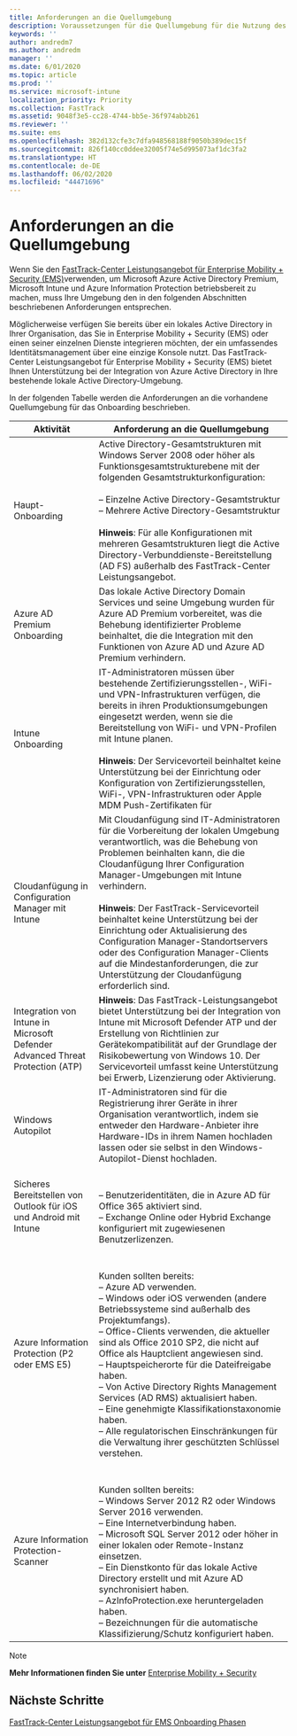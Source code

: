 ```yaml
---
title: Anforderungen an die Quellumgebung
description: Voraussetzungen für die Quellumgebung für die Nutzung des FastTrack-Center Leistungsangebot für EMS
keywords: ''
author: andredm7
ms.author: andredm
manager: ''
ms.date: 6/01/2020
ms.topic: article
ms.prod: ''
ms.service: microsoft-intune
localization_priority: Priority
ms.collection: FastTrack
ms.assetid: 9048f3e5-cc28-4744-bb5e-36f974abb261
ms.reviewer: ''
ms.suite: ems
ms.openlocfilehash: 382d132cfe3c7dfa948568188f9050b389dec15f
ms.sourcegitcommit: 826f140cc0ddee32005f74e5d995073af1dc3fa2
ms.translationtype: HT
ms.contentlocale: de-DE
ms.lasthandoff: 06/02/2020
ms.locfileid: "44471696"
---
```

# <a name="source-environment-expectations"></a>Anforderungen an die Quellumgebung

Wenn Sie den [FastTrack-Center Leistungsangebot für Enterprise Mobility + Security (EMS)](EMS-fasttrack-benefit-for-EMS.md)verwenden, um Microsoft Azure Active Directory Premium, Microsoft Intune und Azure Information Protection betriebsbereit zu machen, muss Ihre Umgebung den in den folgenden Abschnitten beschriebenen Anforderungen entsprechen.

Möglicherweise verfügen Sie bereits über ein lokales Active Directory in Ihrer Organisation, das Sie in Enterprise Mobility + Security (EMS) oder einen seiner einzelnen Dienste integrieren möchten, der ein umfassendes Identitätsmanagement über eine einzige Konsole nutzt. Das FastTrack-Center Leistungsangebot für Enterprise Mobility + Security (EMS) bietet Ihnen Unterstützung bei der Integration von Azure Active Directory in Ihre bestehende lokale Active Directory-Umgebung.

In der folgenden Tabelle werden die Anforderungen an die vorhandene Quellumgebung für das Onboarding beschrieben.

|Aktivität|Anforderung an die Quellumgebung|
|------------|----------------------------------|
|Haupt-Onboarding|Active Directory-Gesamtstrukturen mit Windows Server 2008 oder höher als Funktionsgesamtstrukturebene mit der folgenden Gesamtstrukturkonfiguration:<br /><br />– Einzelne Active Directory-Gesamtstruktur<br />– Mehrere Active Directory-Gesamtstruktur </br></br>**Hinweis**: Für alle Konfigurationen mit mehreren Gesamtstrukturen liegt die Active Directory-Verbunddienste-Bereitstellung (AD FS) außerhalb des FastTrack-Center Leistungsangebot.|
|Azure AD Premium Onboarding|Das lokale Active Directory Domain Services und seine Umgebung wurden für Azure AD Premium vorbereitet, was die Behebung identifizierter Probleme beinhaltet, die die Integration mit den Funktionen von Azure AD und Azure AD Premium verhindern.|
|Intune Onboarding| IT-Administratoren müssen über bestehende Zertifizierungsstellen-, WiFi- und VPN-Infrastrukturen verfügen, die bereits in ihren Produktionsumgebungen eingesetzt werden, wenn sie die Bereitstellung von WiFi- und VPN-Profilen mit Intune planen.<br /><br /> **Hinweis**: Der Servicevorteil beinhaltet keine Unterstützung bei der Einrichtung oder Konfiguration von Zertifizierungsstellen, WiFi-, VPN-Infrastrukturen oder Apple MDM Push-Zertifikaten für   |
|Cloudanfügung in Configuration Manager mit Intune|Mit Cloudanfügung sind IT-Administratoren für die Vorbereitung der lokalen Umgebung verantwortlich, was die Behebung von Problemen beinhalten kann, die die Cloudanfügung Ihrer Configuration Manager-Umgebungen mit Intune verhindern.<br /><br />**Hinweis**: Der FastTrack-Servicevorteil beinhaltet keine Unterstützung bei der Einrichtung oder Aktualisierung des Configuration Manager-Standortservers oder des Configuration Manager-Clients auf die Mindestanforderungen, die zur Unterstützung der Cloudanfügung erforderlich sind. |
|Integration von Intune in Microsoft Defender Advanced Threat Protection (ATP)|**Hinweis**: Das FastTrack-Leistungsangebot bietet Unterstützung bei der Integration von Intune mit Microsoft Defender ATP und der Erstellung von Richtlinien zur Gerätekompatibilität auf der Grundlage der Risikobewertung von Windows 10. Der Servicevorteil umfasst keine Unterstützung bei Erwerb, Lizenzierung oder Aktivierung. |
|Windows Autopilot|IT-Administratoren sind für die Registrierung ihrer Geräte in ihrer Organisation verantwortlich, indem sie entweder den Hardware-Anbieter ihre Hardware-IDs in ihrem Namen hochladen lassen oder sie selbst in den Windows-Autopilot-Dienst hochladen. |
|Sicheres Bereitstellen von Outlook für iOS und Android mit Intune|<br /><br />– Benutzeridentitäten, die in Azure AD für Office 365 aktiviert sind.<br />– Exchange Online oder Hybrid Exchange konfiguriert mit zugewiesenen Benutzerlizenzen.<br />|
|Azure Information Protection (P2 oder EMS E5)|<br /><br />Kunden sollten bereits: <br /> – Azure AD verwenden.<br />– Windows oder iOS verwenden (andere Betriebssysteme sind außerhalb des Projektumfangs).<br /> – Office-Clients verwenden, die aktueller sind als Office 2010 SP2, die nicht auf Office als Hauptclient angewiesen sind. <br /> – Hauptspeicherorte für die Dateifreigabe haben.  <br /> – Von Active Directory Rights Management Services (AD RMS) aktualisiert haben. <br /> – Eine genehmigte Klassifikationstaxonomie haben. <br /> – Alle regulatorischen Einschränkungen für die Verwaltung ihrer geschützten Schlüssel verstehen. <br />|
|Azure Information Protection-Scanner|<br /><br /> Kunden sollten bereits: <br /> – Windows Server 2012 R2 oder Windows Server 2016 verwenden.<br /> – Eine Internetverbindung haben. <br /> – Microsoft SQL Server 2012 oder höher in einer lokalen oder Remote-Instanz einsetzen.  <br /> – Ein Dienstkonto für das lokale Active Directory erstellt und mit Azure AD synchronisiert haben.  <br /> – AzInfoProtection.exe heruntergeladen haben. <br /> – Bezeichnungen für die automatische Klassifizierung/Schutz konfiguriert haben.<br />|

> [!NOTE]
> **Mehr Informationen finden Sie unter**
> [Enterprise Mobility + Security](https://www.microsoft.com/cloud-platform/enterprise-mobility)

## <a name="next-steps"></a>Nächste Schritte

[FastTrack-Center Leistungsangebot für EMS Onboarding Phasen](EMS-onboarding-phases.md)

